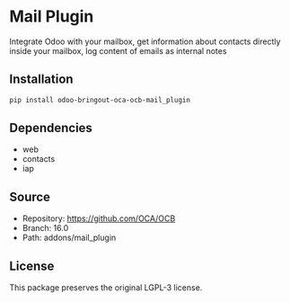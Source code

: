 # Mail Plugin

Integrate Odoo with your mailbox, get information about contacts directly inside your mailbox, log content of emails as internal notes

## Installation

```bash
pip install odoo-bringout-oca-ocb-mail_plugin
```

## Dependencies

- web
- contacts
- iap

## Source

- Repository: https://github.com/OCA/OCB
- Branch: 16.0
- Path: addons/mail_plugin

## License

This package preserves the original LGPL-3 license.
